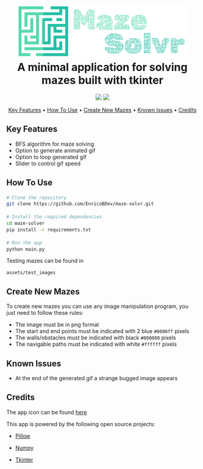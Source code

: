 <h1 align="center">
  <br>
  <img title='logo' src='assets\icons\mazesolverlogo.png'>
  <br>
  A minimal application for solving mazes built with tkinter
  <br>
</h1>

<p align='center'>
  <img src='https://img.shields.io/github/last-commit/EnricoBDev/maze-solvr?style=for-the-badge' />
  <img src='https://img.shields.io/github/stars/EnricoBDev/maze-solvr?style=for-the-badge' />
</p>


<p align="center">
  <a href="#key-features">Key Features</a> •
  <a href="#how-to-use">How To Use</a> •
  <a href="#create-new-mazes">Create New Mazes</a> •
  <a href="#known-issues">Known Issues</a> •
  <a href="#credits">Credits</a>
</p>

## Key Features

- BFS algorithm for maze solving
- Option to generate animated gif
- Option to loop generated gif
- Slider to control gif speed

## How To Use

``` bash
# Clone the repository
git clone https://github.com/EnricoBDev/maze-solvr.git

# Install the required dependencies
cd maze-solver
pip install -r requirements.txt

# Run the app
python main.py
```

Testing mazes can be found in

``` text
assets/test_images
```

## Create New Mazes

To create new mazes you can use any image manipulation program, you just need to follow these rules:

- The image must be in png format
- The start and end points must be indicated with 2 blue ```#0000ff``` pixels
- The walls/obstacles must be indicated with black ```#000000``` pixels 
- The navigable paths must be indicated with white ```#ffffff``` pixels

## Known Issues

- At the end of the generated gif a strange bugged image appears

## Credits

The app icon can be found [here](https://www.flaticon.com/free-icons/maze)

This app is powered by the following open source projects:

- [Pillow](https://github.com/python-pillow/Pillow)

- [Numpy](https://github.com/numpy/numpy)

- [Tkinter](https://docs.python.org/3/library/tkinter.html#module-tkinter)
